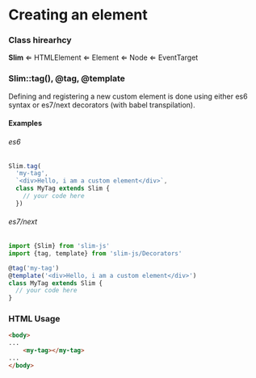 # Creating an element
### Class hirearhcy
**Slim** ⇐ HTMLElement ⇐ Element ⇐ Node ⇐ EventTarget
### Slim::tag(), @tag, @template
Defining and registering a new custom element is done using either es6 syntax or es7/next decorators (with babel transpilation).

#### Examples
###### es6
```javascript
Slim.tag(
  'my-tag',
  `<div>Hello, i am a custom element</div>`,
  class MyTag extends Slim {
    // your code here
  })
```
###### es7/next
```javascript
import {Slim} from 'slim-js'
import {tag, template} from 'slim-js/Decorators'

@tag('my-tag')
@template('<div>Hello, i am a custom element</div>')
class MyTag extends Slim {
  // your code here
}
```
### HTML Usage
```html
<body>
...
    <my-tag></my-tag>
...
</body>
```